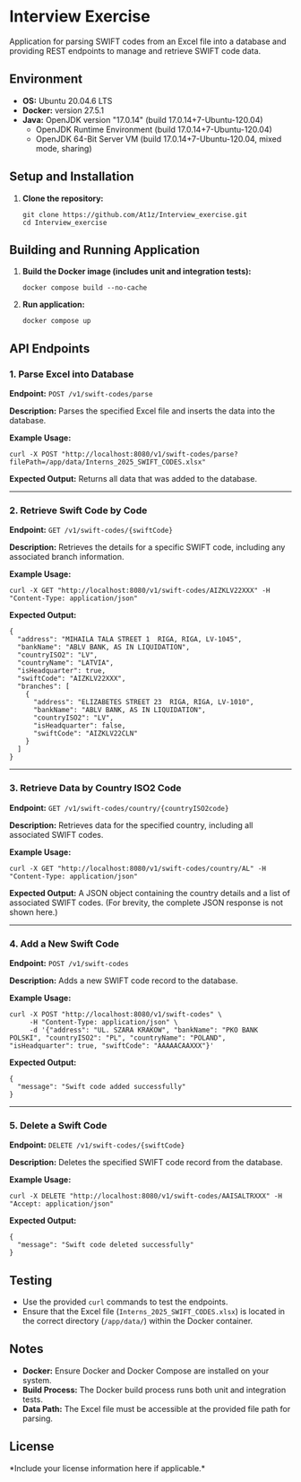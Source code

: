 <body>
  <h1>Interview Exercise</h1>
  <p>Application for parsing SWIFT codes from an Excel file into a database and providing REST endpoints to manage and retrieve SWIFT code data.</p>
  
  <h2>Environment</h2>
  <ul>
    <li><strong>OS:</strong> Ubuntu 20.04.6 LTS</li>
    <li><strong>Docker:</strong> version 27.5.1</li>
    <li>
      <strong>Java:</strong> OpenJDK version "17.0.14" (build 17.0.14+7-Ubuntu-120.04)
      <ul>
        <li>OpenJDK Runtime Environment (build 17.0.14+7-Ubuntu-120.04)</li>
        <li>OpenJDK 64-Bit Server VM (build 17.0.14+7-Ubuntu-120.04, mixed mode, sharing)</li>
      </ul>
    </li>
  </ul>
  
  <h2>Setup and Installation</h2>
  <ol>
    <li>
      <strong>Clone the repository:</strong>
      <pre><code>git clone https://github.com/At1z/Interview_exercise.git
cd Interview_exercise</code></pre>
    </li>
  </ol>
  
  <h2>Building and Running Application</h2>
  <ol>
    <li>
      <strong>Build the Docker image (includes unit and integration tests):</strong>
      <pre><code>docker compose build --no-cache</code></pre>
    </li>
    <li>
      <strong>Run application:</strong>
      <pre><code>docker compose up</code></pre>
    </li>
  </ol>
  
  <h2>API Endpoints</h2>
  
  <h3>1. Parse Excel into Database</h3>
  <p><strong>Endpoint:</strong> <code>POST /v1/swift-codes/parse</code></p>
  <p><strong>Description:</strong> Parses the specified Excel file and inserts the data into the database.</p>
  <p><strong>Example Usage:</strong></p>
  <pre><code>curl -X POST "http://localhost:8080/v1/swift-codes/parse?filePath=/app/data/Interns_2025_SWIFT_CODES.xlsx"</code></pre>
  <p><strong>Expected Output:</strong> Returns all data that was added to the database.</p>
  
  <hr>
  
  <h3>2. Retrieve Swift Code by Code</h3>
  <p><strong>Endpoint:</strong> <code>GET /v1/swift-codes/{swiftCode}</code></p>
  <p><strong>Description:</strong> Retrieves the details for a specific SWIFT code, including any associated branch information.</p>
  <p><strong>Example Usage:</strong></p>
  <pre><code>curl -X GET "http://localhost:8080/v1/swift-codes/AIZKLV22XXX" -H "Content-Type: application/json"</code></pre>
  <p><strong>Expected Output:</strong></p>
  <pre><code>{
  "address": "MIHAILA TALA STREET 1  RIGA, RIGA, LV-1045",
  "bankName": "ABLV BANK, AS IN LIQUIDATION",
  "countryISO2": "LV",
  "countryName": "LATVIA",
  "isHeadquarter": true,
  "swiftCode": "AIZKLV22XXX",
  "branches": [
    {
      "address": "ELIZABETES STREET 23  RIGA, RIGA, LV-1010",
      "bankName": "ABLV BANK, AS IN LIQUIDATION",
      "countryISO2": "LV",
      "isHeadquarter": false,
      "swiftCode": "AIZKLV22CLN"
    }
  ]
}</code></pre>
  
  <hr>
  
  <h3>3. Retrieve Data by Country ISO2 Code</h3>
  <p><strong>Endpoint:</strong> <code>GET /v1/swift-codes/country/{countryISO2code}</code></p>
  <p><strong>Description:</strong> Retrieves data for the specified country, including all associated SWIFT codes.</p>
  <p><strong>Example Usage:</strong></p>
  <pre><code>curl -X GET "http://localhost:8080/v1/swift-codes/country/AL" -H "Content-Type: application/json"</code></pre>
  <p><strong>Expected Output:</strong> A JSON object containing the country details and a list of associated SWIFT codes. (For brevity, the complete JSON response is not shown here.)</p>
  
  <hr>
  
  <h3>4. Add a New Swift Code</h3>
  <p><strong>Endpoint:</strong> <code>POST /v1/swift-codes</code></p>
  <p><strong>Description:</strong> Adds a new SWIFT code record to the database.</p>
  <p><strong>Example Usage:</strong></p>
  <pre><code>curl -X POST "http://localhost:8080/v1/swift-codes" \
     -H "Content-Type: application/json" \
     -d '{"address": "UL. SZARA KRAKOW", "bankName": "PKO BANK POLSKI", "countryISO2": "PL", "countryName": "POLAND", "isHeadquarter": true, "swiftCode": "AAAAACAAXXX"}'</code></pre>
  <p><strong>Expected Output:</strong></p>
  <pre><code>{
  "message": "Swift code added successfully"
}</code></pre>
  
  <hr>
  
  <h3>5. Delete a Swift Code</h3>
  <p><strong>Endpoint:</strong> <code>DELETE /v1/swift-codes/{swiftCode}</code></p>
  <p><strong>Description:</strong> Deletes the specified SWIFT code record from the database.</p>
  <p><strong>Example Usage:</strong></p>
  <pre><code>curl -X DELETE "http://localhost:8080/v1/swift-codes/AAISALTRXXX" -H "Accept: application/json"</code></pre>
  <p><strong>Expected Output:</strong></p>
  <pre><code>{
  "message": "Swift code deleted successfully"
}</code></pre>
  
  <h2>Testing</h2>
  <ul>
    <li>Use the provided <code>curl</code> commands to test the endpoints.</li>
    <li>Ensure that the Excel file (<code>Interns_2025_SWIFT_CODES.xlsx</code>) is located in the correct directory (<code>/app/data/</code>) within the Docker container.</li>
  </ul>
  
  <h2>Notes</h2>
  <ul>
    <li><strong>Docker:</strong> Ensure Docker and Docker Compose are installed on your system.</li>
    <li><strong>Build Process:</strong> The Docker build process runs both unit and integration tests.</li>
    <li><strong>Data Path:</strong> The Excel file must be accessible at the provided file path for parsing.</li>
  </ul>
  
  <h2>License</h2>
  <p>*Include your license information here if applicable.*</p>
</body>
